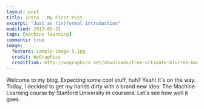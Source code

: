 ```yaml
---
layout: post
title: Intro - My First Post
excerpt: "Just an (in)formal introduction"
modified: 2013-05-31
tags: [machine learning]
comments: true
image:
  feature: sample-image-5.jpg
  credit: WeGraphics
  creditlink: http://wegraphics.net/downloads/free-ultimate-blurred-background-pack/
---
```


Welcome to my blog. Expecting some cool stuff, huh? Yeah! It's on the way.
Today, I decided to get my hands dirty with a brand new idea: The Machine Learning course by Stanford University in coursera. Let's see how well it goes.